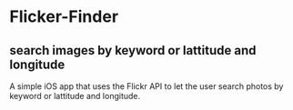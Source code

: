 # Flicker-Finder
## search images by keyword or lattitude and longitude 

A simple iOS app that uses the Flickr API to let the user search photos by keyword or lattitude and longitude. 

